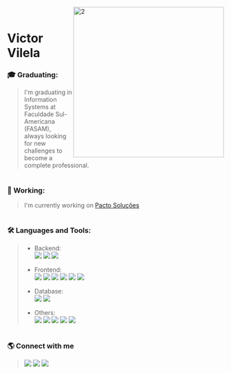 <a href="https://ibb.co/frrvjY3"><img align="right" src="https://i.ibb.co/fSQmr6Z/2.png" alt="2" border="0" width="350" alt="Pngtree-computer-programming-5399562" border="0"></a>

<br/>


# Victor Vilela 

### :mortar_board: Graduating:

>I'm graduating in Information Systems at Faculdade Sul-Americana (FASAM), always looking for new challenges to become a complete professional.

#
 
### 💼 Working: 
>I'm currently working on [Pacto Soluções](https://sistemapacto.com.br/)

#

### 🛠 Languages and Tools:
>- Backend: </br>
><img src="https://badgen.net/badge/icon/Java?icon=https://www.svgrepo.com/show/184143/java.svg?size=77&color=0d8ac7&labelColor=F5F5F5&label&scale=1.3"></img>
><img src="https://badgen.net/badge/icon/Maven?icon=https://www.svgrepo.com/show/373829/maven.svg?size=77&color=C71A36&labelColor=F5F5F5&label&scale=1.3"></img>
><img src="https://badgen.net/badge/icon/Hibernate?icon=https://www.svgrepo.com/show/353874/hibernate.svg?size=77&color=59666c&labelColor=F5F5F5&label&scale=1.3"></img>
>
>- Frontend: </br>
><img src="https://badgen.net/badge/icon/HTML5?icon=https://www.svgrepo.com/show/373669/html.svg?size=77&color=E34F26&labelColor=F5F5F5&label&scale=1.3"></img>
><img src="https://badgen.net/badge/icon/CSS3?icon=https://www.svgrepo.com/show/373535/css.svg?size=77&color=1572b7&labelColor=F5F5F5&label&scale=1.3"></img>
><img src="https://badgen.net/badge/icon/JavaScript?icon=https://www.svgrepo.com/show/355081/js.svg?size=77&color=f8dc3e&labelColor=F5F5F5&label&scale=1.3"></img>
><img src="https://badgen.net/badge/icon/Bootstrap?icon=https://www.svgrepo.com/show/353498/bootstrap.svg?size=77&color=563d7c&labelColor=F5F5F5&label&scale=1.3"></img>
><img src="https://badgen.net/badge/icon/AngularJS?icon=https://icongr.am/devicon/angularjs-original.svg?size=77&color=E23237&labelColor=F5F5F5&label&scale=1.3"></img>
><img src="https://badgen.net/badge/icon/Angular?icon=https://www.svgrepo.com/show/373427/angular.svg?size=77&color=DD0031&labelColor=F5F5F5&label&scale=1.3"></img>
>
>- Database: </br>
><img src="https://badgen.net/badge/icon/PostgreSQL?icon=https://www.svgrepo.com/show/354200/postgresql.svg?size=77&color=2F6792&labelColor=F5F5F5&label&scale=1.3"></img>
><img src="https://badgen.net/badge/icon/MySQL?icon=https://www.svgrepo.com/show/355133/mysql.svg?size=77&color=00546c&labelColor=F5F5F5&label&scale=1.3"></img>
>
>- Others: </br>
><img src="https://badgen.net/badge/icon/Git?icon=https://www.svgrepo.com/show/353782/git-icon.svg?size=77&color=f34f29&labelColor=F5F5F5&label&scale=1.3"></img>
><img src="https://badgen.net/badge/icon/IntelliJ%20IDEA?icon=https://www.svgrepo.com/show/353906/intellij-idea.svg?size=77&color=000000&labelColor=F5F5F5&label&scale=1.3"></img>
><img src="https://badgen.net/badge/icon/Sublime%20Text?icon=https://www.svgrepo.com/show/354408/sublimetext-icon.svg?size=77&color=fd971f&labelColor=F5F5F5&label&scale=1.3"></img>
><img src="https://badgen.net/badge/icon/Postman?icon=https://www.svgrepo.com/show/354202/postman-icon.svg?size=77&color=ff6c37&labelColor=F5F5F5&label&scale=1.3"></img>
><img src="https://badgen.net/badge/icon/DBeaver?icon=https://svgshare.com/i/joc.svg?size=77&color=897363&labelColor=F5F5F5&label&scale=1.3"></img>

#

### 🌎 Connect with me

><a href="https://www.linkedin.com/in/victorsoaresvilela/"><img src="https://badgen.net/badge/icon/LinkedIn?icon=https://www.svgrepo.com/show/157006/linkedin.svg?size=77&color=00669c&labelColor=F5F5F5&label&scale=1.3"></img></a>
<a href="https://www.instagram.com/victor.s.vilela/"><img src="https://badgen.net/badge/icon/Instagram?icon=https://www.svgrepo.com/show/13639/instagram.svg?size=77&color=e0447a&labelColor=F5F5F5&label&scale=1.3"></img></a>
<a href="https://www.facebook.com/profile.php?id=100001216628040"><img src="https://badgen.net/badge/icon/Facebook?icon=https://www.svgrepo.com/show/343553/facebook-network-communication-internet-interaction.svg?size=77&color=1977f3&labelColor=F5F5F5&label&scale=1.3"></img></a>
